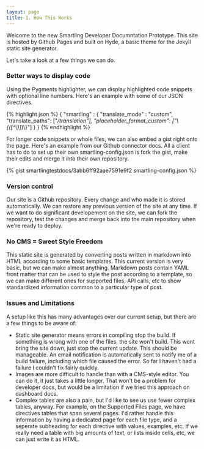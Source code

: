 ```yaml
---
layout: page
title: 1. How This Works
---
```


Welcome to the new Smartling Developer Documntation Prototype. This site is hosted by Github Pages and built on Hyde, a basic theme for the Jekyll static site generator.

Let's take a look at a few things we can do.

### Better ways to display code

Using the Pygments highlighter, we can display highlighted code snippets with optional line numbers. Here's an example with some of our JSON directives.

{% highlight json %}
{
     "smartling" : {
        "translate_mode" : "custom",
        "translate_paths": ["*/translation"],
        "placeholder_format_custom": ["\\{([^\\}]*)\\}"]
     }
}
{% endhighlight %}


For longer code snippets or whole files, we can also embed a gist right onto the page. Here's an example from our Github connector docs. All a client has to do to set up their own smartling-config.json is fork the gist, make their edits and merge it into their own repository.

{% gist smartlingtestdocs/3abb6ff92aae7591e9f2 smartling-config.json %}

### Version control

Our site is a Github repository. Every change and who made it is stored automatically. We can restore any previous version of the site at any time. If we want to do significant developement on the site, we can fork the repository, test the changes and merge back into the main repository when we're ready to deploy.

### No CMS = Sweet Style Freedom

This static site is generated by converting posts written in markdown into HTML according to some basic templates. This current version is very basic, but we can make almost anything. Markdown posts contain YAML front matter that can be used to style the post according to a template, so we can make different ones for supported files, API calls, etc to show standardized information common to a particular type of post.

### Issues and Limitations

A setup like this has many advantages over our current setup, but there are a few things to be aware of:

* Static site generator means errors in compiling stop the build. If something is wrong with one of the files, the site won't build. This wont bring the site down, just stop the current update. This should be manageable. An email notification is automatically sent to notify me of a build failure, including which file caused the error. So far I haven't had a failure I couldn't fix fairly quickly.
* Images are more difficult to handle than with a CMS-style editor. You can do it, it just takes a little longer. That won't be a problem for developer docs, but would be a limitation if we tried this approach on dashboard docs.
* Complex tables are also a pain, but I'd like to see us use fewer complex tables, anyway. For example, on the Supported Files page, we have directives tables that span several pages. I'd rather handle this information by having a dedicated page for each file type, and a seperate subheading for each directive with values, examples, etc. If we really need a table with big amounts of text, or lists inside cells, etc, we can just write it as HTML.



